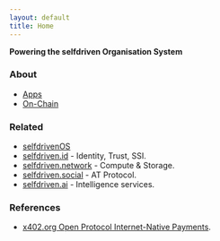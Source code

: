```yaml
---
layout: default
title: Home
---
```

**Powering the selfdriven Organisation System**

### About
- [Apps](https://selfdriven.fyi/apps)
- [On-Chain](https://selfdriven.fyi/on-chain)

### Related
- [selfdrivenOS](https://selfdriven.fyi/os)
- [selfdriven.id](https://selfdriven.id) - Identity, Trust, SSI.
- [selfdriven.network](https://selfdriven.network) - Compute & Storage.
- [selfdriven.social](https://selfdriven.social) - AT Protocol.
- [selfdriven.ai](https://selfdriven.ai) - Intelligence services.

### References
- [x402.org Open Protocol Internet-Native Payments](https://x402.org).
